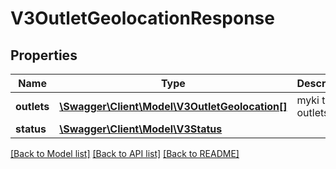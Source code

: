 # V3OutletGeolocationResponse

## Properties
Name | Type | Description | Notes
------------ | ------------- | ------------- | -------------
**outlets** | [**\Swagger\Client\Model\V3OutletGeolocation[]**](V3OutletGeolocation.md) | myki ticket outlets | [optional] 
**status** | [**\Swagger\Client\Model\V3Status**](V3Status.md) |  | [optional] 

[[Back to Model list]](../../README.md#documentation-for-models) [[Back to API list]](../../README.md#documentation-for-api-endpoints) [[Back to README]](../../README.md)

